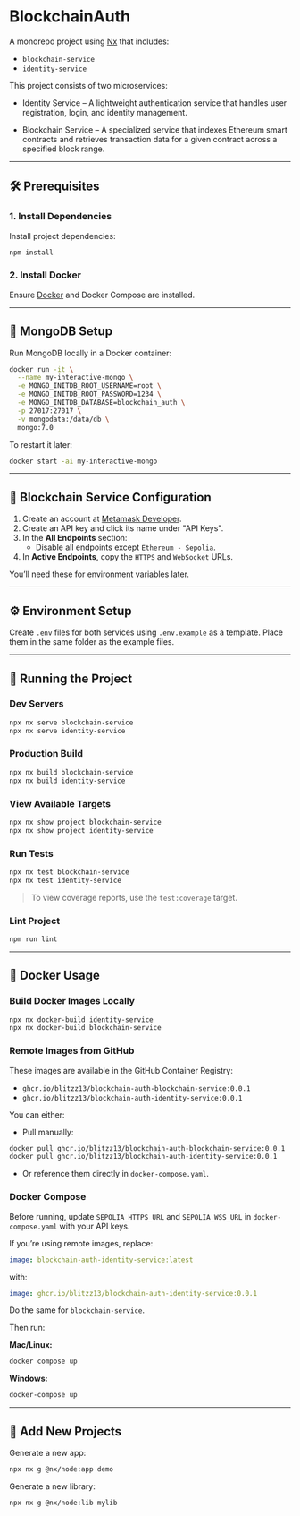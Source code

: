 # BlockchainAuth

A monorepo project using [Nx](https://nx.dev) that includes:

- `blockchain-service`
- `identity-service`

This project consists of two microservices:

- Identity Service – A lightweight authentication service that handles user registration, login, and identity management.

- Blockchain Service – A specialized service that indexes Ethereum smart contracts and retrieves transaction data for a given contract across a specified block range.

---

## 🛠️ Prerequisites

### 1. Install Dependencies

Install project dependencies:

```sh
npm install
```

### 2. Install Docker

Ensure [Docker](https://docs.docker.com/get-docker/) and Docker Compose are installed.

---

## 🧩 MongoDB Setup

Run MongoDB locally in a Docker container:

```sh
docker run -it \
  --name my-interactive-mongo \
  -e MONGO_INITDB_ROOT_USERNAME=root \
  -e MONGO_INITDB_ROOT_PASSWORD=1234 \
  -e MONGO_INITDB_DATABASE=blockchain_auth \
  -p 27017:27017 \
  -v mongodata:/data/db \
  mongo:7.0
```

To restart it later:

```sh
docker start -ai my-interactive-mongo
```

---

## 🔗 Blockchain Service Configuration

1. Create an account at [Metamask Developer](https://metamask.io/).
2. Create an API key and click its name under "API Keys".
3. In the **All Endpoints** section:
   - Disable all endpoints except `Ethereum - Sepolia`.
4. In **Active Endpoints**, copy the `HTTPS` and `WebSocket` URLs.

You’ll need these for environment variables later.

---

## ⚙️ Environment Setup

Create `.env` files for both services using `.env.example` as a template. Place them in the same folder as the example files.

---

## 🚀 Running the Project

### Dev Servers

```sh
npx nx serve blockchain-service
npx nx serve identity-service
```

### Production Build

```sh
npx nx build blockchain-service
npx nx build identity-service
```

### View Available Targets

```sh
npx nx show project blockchain-service
npx nx show project identity-service
```

### Run Tests

```sh
npx nx test blockchain-service
npx nx test identity-service
```

> To view coverage reports, use the `test:coverage` target.

### Lint Project

```sh
npm run lint
```

---

## 🐳 Docker Usage

### Build Docker Images Locally

```sh
npx nx docker-build identity-service
npx nx docker-build blockchain-service
```

### Remote Images from GitHub

These images are available in the GitHub Container Registry:

- `ghcr.io/blitzz13/blockchain-auth-blockchain-service:0.0.1`
- `ghcr.io/blitzz13/blockchain-auth-identity-service:0.0.1`

You can either:

- Pull manually:

```sh
docker pull ghcr.io/blitzz13/blockchain-auth-blockchain-service:0.0.1
docker pull ghcr.io/blitzz13/blockchain-auth-identity-service:0.0.1
```

- Or reference them directly in `docker-compose.yaml`.

### Docker Compose

Before running, update `SEPOLIA_HTTPS_URL` and `SEPOLIA_WSS_URL` in `docker-compose.yaml` with your API keys.

If you’re using remote images, replace:

```yaml
image: blockchain-auth-identity-service:latest
```

with:

```yaml
image: ghcr.io/blitzz13/blockchain-auth-identity-service:0.0.1
```

Do the same for `blockchain-service`.

Then run:

**Mac/Linux:**

```sh
docker compose up
```

**Windows:**

```sh
docker-compose up
```

---

## 🧱 Add New Projects

Generate a new app:

```sh
npx nx g @nx/node:app demo
```

Generate a new library:

```sh
npx nx g @nx/node:lib mylib
```
